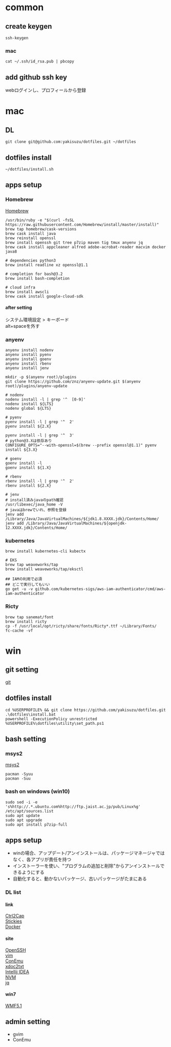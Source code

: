 # common
## create keygen
`ssh-keygen`  

### mac
`cat ~/.ssh/id_rsa.pub | pbcopy`

## add github ssh key
webログインし、プロフィールから登録  


# mac
## DL
`git clone git@github.com:yakisuzu/dotfiles.git ~/dotfiles`  

## dotfiles install
`~/dotfiles/install.sh`  

## apps setup
### Homebrew
[Homebrew](https://brew.sh/index_ja)  
```
/usr/bin/ruby -e "$(curl -fsSL https://raw.githubusercontent.com/Homebrew/install/master/install)"
brew tap homebrew/cask-versions
brew cask install java
brew reinstall openssl
brew install openssh git tree p7zip maven tig tmux anyenv jq
brew cask install appcleaner alfred adobe-acrobat-reader macvim docker java8

# dependencies python3
brew install readline xz openssl@1.1

# completion for bash@3.2
brew install bash-completion

# cloud infra
brew install awscli
brew cask install google-cloud-sdk
```

#### after setting
システム環境設定 > キーボード  
alt+spaceを外す  

### anyenv
```
anyenv install nodenv
anyenv install pyenv
anyenv install goenv
anyenv install rbenv
anyenv install jenv

mkdir -p $(anyenv root)/plugins
git clone https://github.com/znz/anyenv-update.git $(anyenv root)/plugins/anyenv-update

# nodenv
nodenv install -l | grep '^  [0-9]'
nodenv install ${LTS}
nodenv global ${LTS}

# pyenv
pyenv install -l | grep '^  2'
pyenv install ${2.X}

pyenv install -l | grep '^  3'
# python@3.Xは依存あり
CONFIGURE_OPTS="--with-openssl=$(brew --prefix openssl@1.1)" pyenv install ${3.X}

# goenv
goenv install -l
goenv install ${1.X}

# rbenv
rbenv install -l | grep '^  2'
rbenv install ${2.X}

# jenv
# install済みjavaのpath確認
/usr/libexec/java_home -V
# javaはbrewでいれ、参照を登録
jenv add /Library/Java/JavaVirtualMachines/${jdk1.8.XXXX.jdk}/Contents/Home/
jenv add /Library/Java/JavaVirtualMachines/${openjdk-12.XXXX.jdk}/Contents/Home/
```

### kubernetes
```
brew install kubernetes-cli kubectx

# EKS
brew tap weaveworks/tap
brew install weaveworks/tap/eksctl

## IAMの利用で必須
## どこで実行してもいい
go get -u -v github.com/kubernetes-sigs/aws-iam-authenticator/cmd/aws-iam-authenticator
```

### Ricty
```
brew tap sanemat/font
brew install ricty
cp -f /usr/local/opt/ricty/share/fonts/Ricty*.ttf ~/Library/Fonts/
fc-cache -vf
```


# win
## git setting
[git](https://github.com/git-for-windows/git/releases/latest)  

## dotfiles install
```
cd %USERPROFILE% && git clone https://github.com/yakisuzu/dotfiles.git  
.\dotfiles\install.bat  
powershell -ExecutionPolicy unrestricted %USERPROFILE%\dotfiles\utility\set_path.ps1  
```

## bash setting
### msys2
[msys2](http://sourceforge.net/projects/msys2/files/latest/download)  
```
pacman -Syuu  
pacman -Suu  
```

### bash on windows (win10)
```
sudo sed -i -e 's%http://.*.ubuntu.com%http://ftp.jaist.ac.jp/pub/Linux%g' /etc/apt/sources.list  
sudo apt update  
sudo apt upgrade  
sudo apt install p7zip-full  
```

## apps setup
- winの場合、アップデート/アンインストールは、パッケージマネージャではなく、各アプリが責任を持つ  
- インストーラーを使い、"プログラムの追加と削除"からアンインストールできるようにする  
- 自動化すると、動かないパッケージ、古いパッケージがたまにある  

### DL list
#### link
[Ctrl2Cap](http://download.sysinternals.com/files/Ctrl2Cap.zip)  
[Stickies](http://www.zhornsoftware.co.uk/support/kb00013-7.1e.exe)  
[Docker](https://download.docker.com/win/stable/Docker%20for%20Windows%20Installer.exe)  

#### site
[OpenSSH](https://github.com/PowerShell/Win32-OpenSSH/releases/latest)  
[vim](https://github.com/koron/vim-kaoriya/releases/latest)  
[ConEmu](https://github.com/Maximus5/ConEmu/releases/latest)  
[xdoc2txt](http://ebstudio.info/home/xdoc2txt.html)  
[Intellij IDEA](https://www.jetbrains.com/idea/download/download-thanks.html?platform=windows)  
[NVM](https://github.com/coreybutler/nvm-windows/releases/latest)  
[jq](https://stedolan.github.io/jq/download/)  

#### win7
[WMF5.1](https://go.microsoft.com/fwlink/?linkid=839523)  

## admin setting
- gvim  
- ConEmu  
